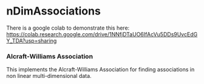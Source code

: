 # nDimAssociations

There is a google colab to demonstrate this here: https://colab.research.google.com/drive/1NNfjDTaUO6IfAcVu5DDs9UvcEdGY_TDA?usp=sharing

### Alcraft-Williams Association
This implements the Alcraft-Williams Association for finding associations in non linear multi-dimensional data.
 
